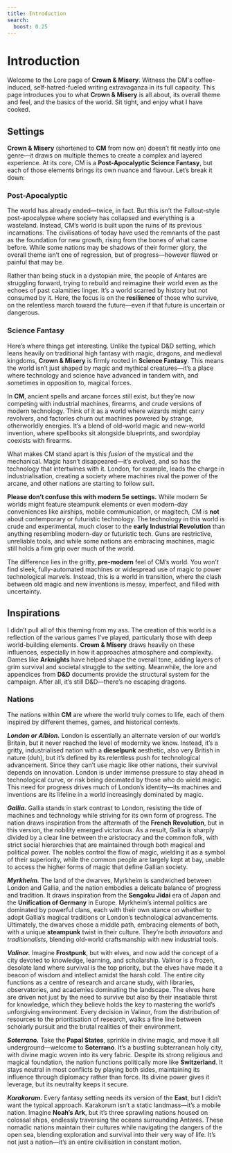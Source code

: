```yaml
---
title: Introduction
search:
  boost: 0.25
---
```


# Introduction

Welcome to the Lore page of **Crown & Misery**. Witness the DM's coffee-induced, self-hatred-fueled writing extravaganza in its full capacity. This page introduces you to what **Crown & Misery** is all about, its overall theme and feel, and the basics of the world. Sit tight, and enjoy what I have cooked.

## Settings

**Crown & Misery** (shortened to **CM** from now on) doesn’t fit neatly into one genre—it draws on multiple themes to create a complex and layered experience. At its core, CM is a **Post-Apocalyptic Science Fantasy**, but each of those elements brings its own nuance and flavour. Let’s break it down:

### Post-Apocalyptic

The world has already ended—twice, in fact. But this isn’t the Fallout-style post-apocalypse where society has collapsed and everything is a wasteland. Instead, CM’s world is built upon the ruins of its previous incarnations. The civilisations of today have used the remnants of the past as the foundation for new growth, rising from the bones of what came before. While some nations may be shadows of their former glory, the overall theme isn’t one of regression, but of progress—however flawed or painful that may be.

Rather than being stuck in a dystopian mire, the people of Antares are struggling forward, trying to rebuild and reimagine their world even as the echoes of past calamities linger. It’s a world scarred by history but not consumed by it. Here, the focus is on the **resilience** of those who survive, on the relentless march toward the future—even if that future is uncertain or dangerous.

### Science Fantasy

Here’s where things get interesting. Unlike the typical D&D setting, which leans heavily on traditional high fantasy with magic, dragons, and medieval kingdoms, **Crown & Misery** is firmly rooted in **Science Fantasy**. This means the world isn’t just shaped by magic and mythical creatures—it’s a place where technology and science have advanced in tandem with, and sometimes in opposition to, magical forces.

In **CM**, ancient spells and arcane forces still exist, but they’re now competing with industrial machines, firearms, and crude versions of modern technology. Think of it as a world where wizards might carry revolvers, and factories churn out machines powered by strange, otherworldly energies. It’s a blend of old-world magic and new-world invention, where spellbooks sit alongside blueprints, and swordplay coexists with firearms.

What makes CM stand apart is this *fusion* of the mystical and the mechanical. Magic hasn’t disappeared—it’s evolved, and so has the technology that intertwines with it. London, for example, leads the charge in industrialisation, creating a society where machines rival the power of the arcane, and other nations are starting to follow suit.

**Please don’t confuse this with modern 5e settings.** While modern 5e worlds might feature steampunk elements or even modern-day conveniences like airships, mobile communication, or magitech, CM is **not** about contemporary or futuristic technology. The technology in this world is crude and experimental, much closer to the **early Industrial Revolution** than anything resembling modern-day or futuristic tech. Guns are restrictive, unreliable tools, and while some nations are embracing machines, magic still holds a firm grip over much of the world.

The difference lies in the gritty, **pre-modern** feel of CM’s world. You won’t find sleek, fully-automated machines or widespread use of magic to power technological marvels. Instead, this is a world in transition, where the clash between old magic and new inventions is messy, imperfect, and filled with uncertainty.

## Inspirations

I didn’t pull all of this theming from my ass. The creation of this world is a reflection of the various games I’ve played, particularly those with deep world-building elements. **Crown & Misery** draws heavily on these influences, especially in how it approaches atmosphere and complexity. Games like **Arknights** have helped shape the overall tone, adding layers of grim survival and societal struggle to the setting. Meanwhile, the lore and appendices from **D&D** documents provide the structural system for the campaign. After all, it’s still D&D—there’s no escaping dragons.

### Nations

The nations within **CM** are where the world truly comes to life, each of them inspired by different themes, games, and historical contexts.

***London or Albion.*** London is essentially an alternate version of our world’s Britain, but it never reached the level of modernity we know. Instead, it’s a gritty, industrialised nation with a **dieselpunk** aesthetic, also very British in nature (duh), but it’s defined by its relentless push for technological advancement. Since they can’t use magic like other nations, their survival depends on innovation. London is under immense pressure to stay ahead in technological curve, or risk being decimated by those who do wield magic. This need for progress drives much of London’s identity—its machines and inventions are its lifeline in a world increasingly dominated by magic.

***Gallia.*** Gallia stands in stark contrast to London, resisting the tide of machines and technology while striving for its own form of progress. The nation draws inspiration from the aftermath of the **French Revolution**, but in this version, the nobility emerged victorious. As a result, Gallia is sharply divided by a clear line between the aristocracy and the common folk, with strict social hierarchies that are maintained through both magical and political power. The nobles control the flow of magic, wielding it as a symbol of their superiority, while the common people are largely kept at bay, unable to access the higher forms of magic that define Gallian society.

***Myrkheim.*** The land of the dwarves, Myrkheim is sandwiched between London and Gallia, and the nation embodies a delicate balance of progress and tradition. It draws inspiration from the **Sengoku Jidai** era of Japan and the **Unification of Germany** in Europe. Myrkheim’s internal politics are dominated by powerful clans, each with their own stance on whether to adopt Gallia’s magical traditions or London’s technological advancements. Ultimately, the dwarves chose a middle path, embracing elements of both, with a unique **steampunk** twist in their culture. They’re both *innovators* and *traditionalists*, blending old-world craftsmanship with new industrial tools.

***Valinor.*** Imagine **Frostpunk**, but with elves, and now add the concept of a city devoted to knowledge, learning, and scholarship. Valinor is a frozen, desolate land where survival is the top priority, but the elves have made it a beacon of wisdom and intellect amidst the harsh cold. The entire city functions as a centre of research and arcane study, with libraries, observatories, and academies dominating the landscape. The elves here are driven not just by the need to survive but also by their insatiable thirst for knowledge, which they believe holds the key to mastering the world’s unforgiving environment. Every decision in Valinor, from the distribution of resources to the prioritisation of research, walks a fine line between scholarly pursuit and the brutal realities of their environment.

***Soterrano.*** Take the **Papal States**, sprinkle in divine magic, and move it all underground—welcome to **Soterrano**. It’s a bustling subterranean holy city, with divine magic woven into its very fabric. Despite its strong religious and magical foundation, the nation functions politically more like **Switzerland**. It stays neutral in most conflicts by playing both sides, maintaining its influence through diplomacy rather than force. Its divine power gives it leverage, but its neutrality keeps it secure.

***Karakorum.*** Every fantasy setting needs its version of the **East**, but I didn’t want the typical approach. Karakorum isn’t a static landmass—it’s a mobile nation. Imagine **Noah’s Ark**, but it’s three sprawling nations housed on colossal ships, endlessly traversing the oceans surrounding Antares. These nomadic nations maintain their cultures while navigating the dangers of the open sea, blending exploration and survival into their very way of life. It’s not just a nation—it’s an entire civilisation in constant motion.
